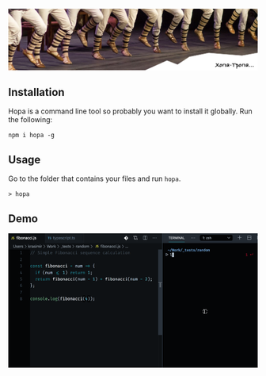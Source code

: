 ![Хопа-тропа](./assets/hopa-tropa.jpg)

## Installation

Hopa is a command line tool so probably you want to install it globally. Run the following:

```
npm i hopa -g
```

## Usage

Go to the folder that contains your files and run `hopa`.

```
> hopa
```

## Demo

![Hopa demo](./assets/hopa.gif)